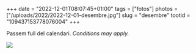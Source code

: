 +++
date = "2022-12-01T08:07:45+01:00"
tags = ["fotos"]
photos = ["/uploads/2022/2022-12-01-desembre.jpg"]
slug = "desembre"
tootid = "109437153778076004"
+++

Passem full del calendari. *Conditions may apply.*

<img src="/uploads/2022/2022-12-01-desembre.jpg">